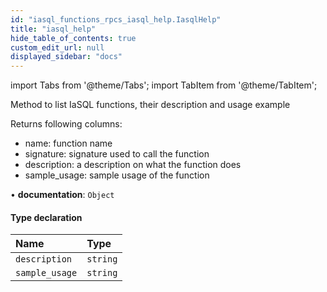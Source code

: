 ```yaml
---
id: "iasql_functions_rpcs_iasql_help.IasqlHelp"
title: "iasql_help"
hide_table_of_contents: true
custom_edit_url: null
displayed_sidebar: "docs"
---
```


import Tabs from '@theme/Tabs';
import TabItem from '@theme/TabItem';

Method to list IaSQL functions, their description and usage example

Returns following columns:
- name: function name
- signature: signature used to call the function
- description: a description on what the function does
- sample_usage: sample usage of the function

• **documentation**: `Object`

#### Type declaration

| Name | Type |
| :------ | :------ |
| `description` | `string` |
| `sample_usage` | `string` |
